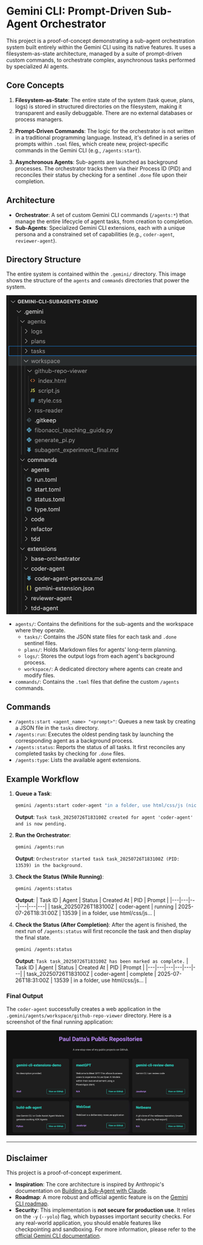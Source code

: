 # Gemini CLI: Prompt-Driven Sub-Agent Orchestrator

This project is a proof-of-concept demonstrating a sub-agent orchestration system built entirely within the Gemini CLI using its native features. It uses a filesystem-as-state architecture, managed by a suite of prompt-driven custom commands, to orchestrate complex, asynchronous tasks performed by specialized AI agents.

## Core Concepts

1.  **Filesystem-as-State**: The entire state of the system (task queue, plans, logs) is stored in structured directories on the filesystem, making it transparent and easily debuggable. There are no external databases or process managers.

2.  **Prompt-Driven Commands**: The logic for the orchestrator is not written in a traditional programming language. Instead, it's defined in a series of prompts within `.toml` files, which create new, project-specific commands in the Gemini CLI (e.g., `/agents:start`).

3.  **Asynchronous Agents**: Sub-agents are launched as background processes. The orchestrator tracks them via their Process ID (PID) and reconciles their status by checking for a sentinel `.done` file upon their completion.

## Architecture

-   **Orchestrator**: A set of custom Gemini CLI commands (`/agents:*`) that manage the entire lifecycle of agent tasks, from creation to completion.
-   **Sub-Agents**: Specialized Gemini CLI extensions, each with a unique persona and a constrained set of capabilities (e.g., `coder-agent`, `reviewer-agent`).

## Directory Structure

The entire system is contained within the `.gemini/` directory. This image shows the structure of the `agents` and `commands` directories that power the system.

![Project Folder Structure](media/project-folder-structure.png)

-   `agents/`: Contains the definitions for the sub-agents and the workspace where they operate.
    -   `tasks/`: Contains the JSON state files for each task and `.done` sentinel files.
    -   `plans/`: Holds Markdown files for agents' long-term planning.
    -   `logs/`: Stores the output logs from each agent's background process.
    -   `workspace/`: A dedicated directory where agents can create and modify files.
-   `commands/`: Contains the `.toml` files that define the custom `/agents` commands.

## Commands

-   `/agents:start <agent_name> "<prompt>"`: Queues a new task by creating a JSON file in the `tasks` directory.
-   `/agents:run`: Executes the oldest pending task by launching the corresponding agent as a background process.
-   `/agents:status`: Reports the status of all tasks. It first reconciles any completed tasks by checking for `.done` files.
-   `/agents:type`: Lists the available agent extensions.

## Example Workflow

1.  **Queue a Task**:
    ```bash
    gemini /agents:start coder-agent "in a folder, use html/css/js (nicely designed) to build an app that looks at github.com/pauldatta and is a one-stop view of the repos and what they have been built for (public repos)"
    ```
    **Output**: `Task task_20250726T183100Z created for agent 'coder-agent' and is now pending.`

2.  **Run the Orchestrator**:
    ```bash
    gemini /agents:run
    ```
    **Output**: `Orchestrator started task task_20250726T183100Z (PID: 13539) in the background.`

3.  **Check the Status (While Running)**:
    ```bash
    gemini /agents:status
    ```
    **Output**:
    | Task ID | Agent | Status | Created At | PID | Prompt |
    |---|---|---|---|---|---|
    | task_20250726T183100Z | coder-agent | running | 2025-07-26T18:31:00Z | 13539 | in a folder, use html/css/js... |

4.  **Check the Status (After Completion)**:
    After the agent is finished, the next run of `/agents:status` will first reconcile the task and then display the final state.
    ```bash
    gemini /agents:status
    ```
    **Output**:
    `Task task_20250726T183100Z has been marked as complete.`
    | Task ID | Agent | Status | Created At | PID | Prompt |
    |---|---|---|---|---|---|
    | task_20250726T183100Z | coder-agent | complete | 2025-07-26T18:31:00Z | 13539 | in a folder, use html/css/js... |

### Final Output

The `coder-agent` successfully creates a web application in the `.gemini/agents/workspace/github-repo-viewer` directory. Here is a screenshot of the final running application:

![GitHub Repo Viewer Screenshot](media/github-repo-viewer.png)

---

## Disclaimer

This project is a proof-of-concept experiment.

-   **Inspiration**: The core architecture is inspired by Anthropic's documentation on [Building a Sub-Agent with Claude](https://docs.anthropic.com/en/docs/claude-code/sub-agents).
-   **Roadmap**: A more robust and official agentic feature is on the [Gemini CLI roadmap](https://github.com/google-gemini/gemini-cli/issues/4168).
-   **Security**: This implementation is **not secure for production use**. It relies on the `-y` (`--yolo`) flag, which bypasses important security checks. For any real-world application, you should enable features like checkpointing and sandboxing. For more information, please refer to the [official Gemini CLI documentation](https://github.com/google-gemini/gemini-cli/blob/main/docs/cli/commands.md).